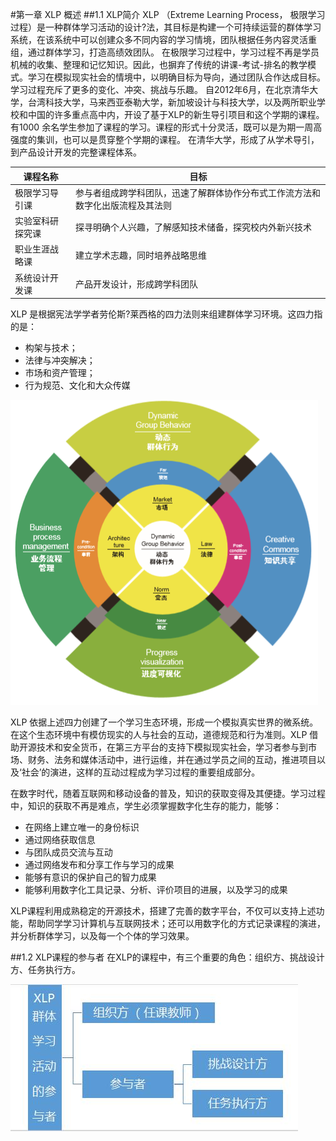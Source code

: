 #第一章 XLP 概述
##1.1 XLP简介
XLP （Extreme Learning Process， 极限学习过程）是一种群体学习活动的设计?法，其目标是构建一个可持续运营的群体学习系统，在该系统中可以创建众多不同内容的学习情境，团队根据任务内容灵活重组，通过群体学习，打造高绩效团队。
在极限学习过程中，学习过程不再是学员机械的收集、整理和记忆知识。因此，也摒弃了传统的讲课-考试-排名的教学模式。学习在模拟现实社会的情境中，以明确目标为导向，通过团队合作达成目标。学习过程充斥了更多的变化、冲突、挑战与乐趣。
自2012年6月，在北京清华大学，台湾科技大学，马来西亚泰勒大学，新加坡设计与科技大学，以及两所职业学校和中国的许多重点高中内，开设了基于XLP的新生导引项目和这个学期的课程。有1000 余名学生参加了课程的学习。课程的形式十分灵活，既可以是为期一周高强度的集训，也可以是贯穿整个学期的课程。
在清华大学，形成了从学术导引，到产品设计开发的完整课程体系。

|课程名称|目标|
|---------|-----|
|极限学习导引课|参与者组成跨学科团队，迅速了解群体协作分布式工作流方法和数字化出版流程及其法则|
|实验室科研探究课|探寻明确个人兴趣，了解感知技术储备，探究校内外新兴技术|
|职业生涯战略课|建立学术志趣，同时培养战略思维|
|系统设计开发课|产品开发设计，形成跨学科团队|

XLP 是根据宪法学学者劳伦斯?莱西格的四力法则来组建群体学习环境。这四力指的是：
- 构架与技术；
- 法律与冲突解决；
- 市场和资产管理；
- 行为规范、文化和大众传媒

![fourforce](https://github.com/guanjj28/XLP-Guidebook/blob/master/fourforce.png)

XLP 依据上述四力创建了一个学习生态环境，形成一个模拟真实世界的微系统。在这个生态环境中有模仿现实的人与社会的互动，道德规范和行为准则。XLP 借助开源技术和安全货币，在第三方平台的支持下模拟现实社会，学习者参与到市场、财务、法务和媒体活动中，进行运维，并在通过学员之间的互动，推进项目以及‘社会’的演进，这样的互动过程成为学习过程的重要组成部分。

在数字时代，随着互联网和移动设备的普及，知识的获取变得及其便捷。学习过程中，知识的获取不再是难点，学生必须掌握数字化生存的能力，能够：

- 在网络上建立唯一的身份标识
- 通过网络获取信息
- 与团队成员交流与互动
- 通过网络发布和分享工作与学习的成果
- 能够有意识的保护自己的智力成果
- 能够利用数字化工具记录、分析、评价项目的进展，以及学习的成果

XLP课程利用成熟稳定的开源技术，搭建了完善的数字平台，不仅可以支持上述功能，帮助同学学习计算机与互联网技术；还可以用数字化的方式记录课程的演进，并分析群体学习，以及每一个个体的学习效果。

##1.2 XLP课程的参与者
在XLP的课程中，有三个重要的角色：组织方、挑战设计方、任务执行方。

![xlprole](https://github.com/guanjj28/XLP-Guidebook/blob/master/xlprole.jpg)


